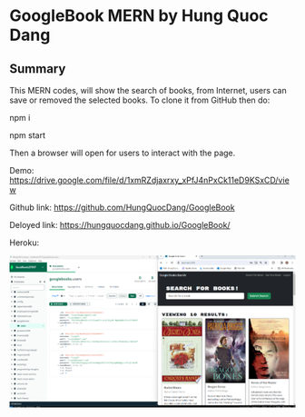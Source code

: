 # GoogleBook MERN  by Hung Quoc Dang



## Summary

This MERN codes,  will show the search of books, from Internet, users can save or removed the selected books. To clone it from GitHub then do:

npm i 

npm start

Then a browser will open for users to interact with the page.

Demo: https://drive.google.com/file/d/1xmRZdjaxrxy_xPfJ4nPxCk11eD9KSxCD/view

Github link: https://github.com/HungQuocDang/GoogleBook

Deloyed link: https://hungquocdang.github.io/GoogleBook/

Heroku: 



![Alt text](BooksAndDbase.png)